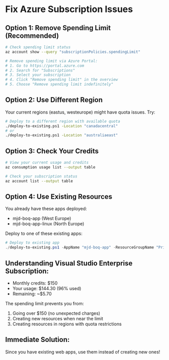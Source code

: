 # Fix Azure Subscription Issues

## Option 1: Remove Spending Limit (Recommended)
```bash
# Check spending limit status
az account show --query "subscriptionPolicies.spendingLimit"

# Remove spending limit via Azure Portal:
# 1. Go to https://portal.azure.com
# 2. Search for "Subscriptions"
# 3. Select your subscription
# 4. Click "Remove spending limit" in the overview
# 5. Choose "Remove spending limit indefinitely"
```

## Option 2: Use Different Region
Your current regions (eastus, westeurope) might have quota issues. Try:

```bash
# Deploy to a different region with available quota
./deploy-to-existing.ps1 -Location "canadacentral"
# or
./deploy-to-existing.ps1 -Location "australiaeast"
```

## Option 3: Check Your Credits
```bash
# View your current usage and credits
az consumption usage list --output table

# Check your subscription status
az account list --output table
```

## Option 4: Use Existing Resources
You already have these apps deployed:
- mjd-boq-app (West Europe)
- mjd-boq-app-linux (North Europe)

Deploy to one of these existing apps:
```powershell
# Deploy to existing app
./deploy-to-existing.ps1 -AppName "mjd-boq-app" -ResourceGroupName "Pricing-WE-RG"
```

## Understanding Visual Studio Enterprise Subscription:
- Monthly credits: $150
- Your usage: $144.30 (96% used)
- Remaining: ~$5.70

The spending limit prevents you from:
1. Going over $150 (no unexpected charges)
2. Creating new resources when near the limit
3. Creating resources in regions with quota restrictions

## Immediate Solution:
Since you have existing web apps, use them instead of creating new ones!
